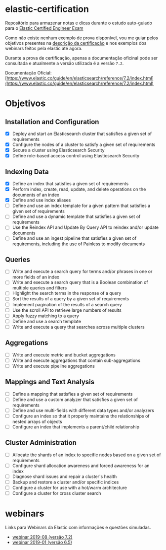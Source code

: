 # elastic-certification

Repositório para armazenar notas e dicas durante o estudo auto-guiado para o [Elastic Certified Engineer Exam](https://www.elastic.co/training/elastic-certified-engineer-exam)

Como não existe nenhum exemplo de prova disponível, vou me guiar pelos objetivos presentes na [descrição da certificação](https://www.elastic.co/training/elastic-certified-engineer-exam) e nos exemplos dos webinars feitos pela elastic até agora.

Durante a prova de certificação, apenas a documentação oficinal pode ser consultada e atualmente a versão utilizada é a versão `7.2`.

Documentação Oficial: [https://www.elastic.co/guide/en/elasticsearch/reference/7.2/index.html](https://www.elastic.co/guide/en/elasticsearch/reference/7.2/index.html)


# Objetivos

## Installation and Configuration

- [x] Deploy and start an Elasticsearch cluster that satisfies a given set of requirements
- [x] Configure the nodes of a cluster to satisfy a given set of requirements
- [x] Secure a cluster using Elasticsearch Security
- [x] Define role-based access control using Elasticsearch Security

## Indexing Data

- [x] Define an index that satisfies a given set of requirements
- [x] Perform index, create, read, update, and delete operations on the documents of an index
- [x] Define and use index aliases
- [ ] Define and use an index template for a given pattern that satisfies a given set of requirements
- [ ] Define and use a dynamic template that satisfies a given set of requirements
- [ ] Use the Reindex API and Update By Query API to reindex and/or update documents
- [ ] Define and use an ingest pipeline that satisfies a given set of requirements, including the use of Painless to modify documents

## Queries

- [ ] Write and execute a search query for terms and/or phrases in one or more fields of an index
- [ ] Write and execute a search query that is a Boolean combination of multiple queries and filters
- [ ] Highlight the search terms in the response of a query
- [ ] Sort the results of a query by a given set of requirements
- [ ] Implement pagination of the results of a search query
- [ ] Use the scroll API to retrieve large numbers of results
- [ ] Apply fuzzy matching to a query
- [ ] Define and use a search template
- [ ] Write and execute a query that searches across multiple clusters

## Aggregations

- [ ] Write and execute metric and bucket aggregations
- [ ] Write and execute aggregations that contain sub-aggregations
- [ ] Write and execute pipeline aggregations

## Mappings and Text Analysis

- [ ] Define a mapping that satisfies a given set of requirements
- [ ] Define and use a custom analyzer that satisfies a given set of requirements
- [ ] Define and use multi-fields with different data types and/or analyzers
- [ ] Configure an index so that it properly maintains the relationships of nested arrays of objects
- [ ] Configure an index that implements a parent/child relationship

## Cluster Administration

- [ ] Allocate the shards of an index to specific nodes based on a given set of requirements
- [ ] Configure shard allocation awareness and forced awareness for an index
- [ ] Diagnose shard issues and repair a cluster's health
- [ ] Backup and restore a cluster and/or specific indices
- [ ] Configure a cluster for use with a hot/warm architecture
- [ ] Configure a cluster for cross cluster search

# webinars
Links para Webinars da Elastic com informações e questões simuladas.

- [webinar 2019-08 (versão 7.2)](https://youtu.be/hsaLZSKCkF0)
- [webinar 2019-01 (versão 6.5)](https://youtu.be/dzo_uR3IsbQ)
